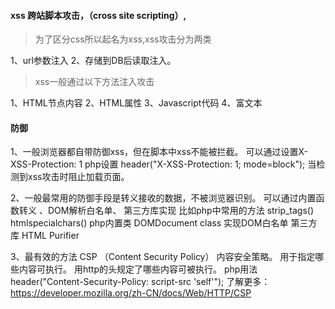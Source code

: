 
#### xss 跨站脚本攻击，（cross site scripting）,
> 为了区分css所以起名为xss,xss攻击分为两类

1、url参数注入
2、存储到DB后读取注入。

> xss一般通过以下方法注入攻击

1、HTML节点内容
2、HTML属性
3、Javascript代码
4、富文本

#### 防御

1、一般浏览器都自带防御xss，但在脚本中xss不能被拦截。
可以通过设置X-XSS-Protection: 1 
php设置 header("X-XSS-Protection: 1; mode=block"); 
当检测到xss攻击时阻止加载页面。

2、一般最常用的防御手段是转义接收的数据，不被浏览器识别。
可以通过内置函数转义 、DOM解析白名单、 第三方库实现
比如php中常用的方法 strip_tags() htmlspecialchars()
php内置类 DOMDocument class 实现DOM白名单
第三方库 HTML Purifier

3、最有效的方法
CSP （Content Security Policy） 内容安全策略。
用于指定哪些内容可执行。
用http的头规定了哪些内容可被执行。
php用法
header("Content-Security-Policy: script-src 'self'");
了解更多：https://developer.mozilla.org/zh-CN/docs/Web/HTTP/CSP